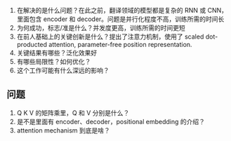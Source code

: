 1. 在解决的是什么问题？在此之前，翻译领域的模型都是复杂的 RNN 或 CNN，里面包含 encoder 和 decoder。问题是并行化程度不高，训练所需的时间长
2. 为何成功，标志/准是什么？并发度更高，训练所需的时间更短
3. 在前人基础上的关键创新是什么？提出了注意力机制，使用了 scaled dot-producted attention, parameter-free position representation.
4. 关键结果有哪些？泛化效果好
5. 有哪些局限性？如何优化？
6. 这个工作可能有什么深远的影响？

## 问题
1. Q K V 的矩阵乘里，Q 和 V 分别是什么？
2. 是不是里面有 encoder、decoder，positional embedding 的介绍？
3. attention mechanism 到底是啥？
